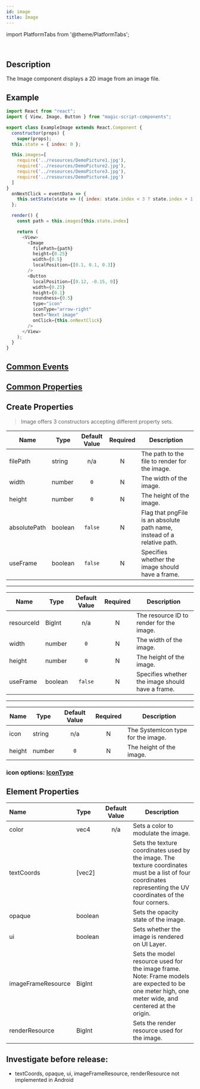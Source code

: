 ```yaml
---
id: image
title: Image
---
```


import PlatformTabs from '@theme/PlatformTabs';

<PlatformTabs component='image' />​

## Description

The Image component displays a 2D image from an image file.

## Example

```javascript
import React from "react";
import { View, Image, Button } from "magic-script-components";

export class ExampleImage extends React.Component {
  constructor(props) {
    super(props);
  this.state = { index: 0 };

  this.images=[
    require('../resources/DemoPicture1.jpg'),
    require('../resources/DemoPicture2.jpg'),
    require('../resources/DemoPicture3.jpg'),
    require('../resources/DemoPicture4.jpg')
  ]
}
  onNextClick = eventData => {
    this.setState(state => ({ index: state.index < 3 ? state.index + 1 : 1 }));
  };

  render() {
    const path = this.images[this.state.index]

    return (
      <View>
        <Image
          filePath={path}
          height={0.25}
          width={0.5}
          localPosition={[0.1, 0.1, 0.3]}
        />
        <Button
          localPosition={[0.12, -0.15, 0]}
          width={0.25}
          height={0.1}
          roundness={0.5}
          type="icon"
          iconType="arrow-right"
          text="Next image"
          onClick={this.onNextClick}
        />
      </View>
    );
  }
}
```

## [Common Events](../events/CommonEvents.md)

## [Common Properties](../types/Properties.md)

## Create Properties

> Image offers 3 constructors accepting different property sets.

| Name         | Type    | Default Value | Required | Description                                                             |
| ------------ | ------- | :-----------: | :------: | ----------------------------------------------------------------------- |
| filePath     | string  |      n/a      |    N     | The path to the file to render for the image.                           |
| width        | number  |      `0`      |    N     | The width of the image.                                                 |
| height       | number  |      `0`      |    N     | The height of the image.                                                |
| absolutePath | boolean |    `false`    |    N     | Flag that pngFile is an absolute path name, instead of a relative path. |
| useFrame     | boolean |    `false`    |    N     | Specifies whether the image should have a frame.                        |

---

| Name       | Type    | Default Value | Required | Description                                      |
| ---------- | ------- | :-----------: | :------: | ------------------------------------------------ |
| resourceId | BigInt  |      n/a      |    N     | The resource ID to render for the image.         |
| width      | number  |      `0`      |    N     | The width of the image.                          |
| height     | number  |      `0`      |    N     | The height of the image.                         |
| useFrame   | boolean |    `false`    |    N     | Specifies whether the image should have a frame. |

---

| Name   | Type   | Default Value | Required | Description                        |
| ------ | ------ | :-----------: | :------: | ---------------------------------- |
| icon   | string |      n/a      |    N     | The SystemIcon type for the image. |
| height | number |      `0`      |    N     | The height of the image.           |

### icon options: [IconType](../types/IconType.md)

## Element Properties

| Name               | Type    | Default Value | Description                                                                                                                                                     |
| :----------------- | :------ | :-----------: | --------------------------------------------------------------------------------------------------------------------------------------------------------------- |
| color              | vec4    |      n/a      | Sets a color to modulate the image.                                                                                                                             |
| textCoords         | [vec2]  |               | Sets the texture coordinates used by the image. The texture coordinates must be a list of four coordinates representing the UV coordinates of the four corners. |
| opaque             | boolean |               | Sets the opacity state of the image.                                                                                                                            |
| ui                 | boolean |               | Sets whether the image is rendered on UI Layer.                                                                                                                 |
| imageFrameResource | BigInt  |               | Sets the model resource used for the image frame. Note: Frame models are expected to be one meter high, one meter wide, and centered at the origin.             |
| renderResource     | BigInt  |               | Sets the render resource used for the image.                                                                                                                    |

## Investigate before release:
- textCoords, opaque, ui, imageFrameResource, renderResource not implemented in Android